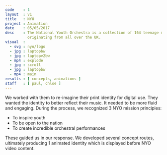 ```yaml
---
code    : 1
layout  : v1
title   : NYO
project : Animation
date    : 05/05/2017
desc    : The National Youth Orchestra is a collection of 164 teenage musicians,
          originating from all over the UK.  
visual  :
  - svg : nyo/logo
  - jpg : laptopbw
  - jpg : laptopv2bw
  - mp4 : explode
  - jpg : scroll
  - jpg : laptopbw
  - mp4 : main
results : [ concepts, animations ]
staff   : [ paul, chloe ]
---
```


We worked with them to re-imagine their print identity for digital use. They wanted the identity to better reflect their music. It needed to be more fluid and engaging. During the process, we recognized 3 NYO mission principles:

- To inspire youth
- To be open to the nation
- To create incredible orchestral performances

These guided us in our response. We developed several concept routes, ultimately producing 1 animated identity which is displayed before NYO video content.
